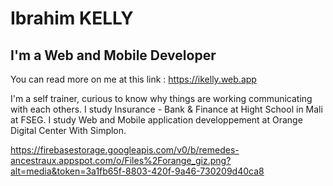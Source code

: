 # Ibrahim KELLY
## I'm a Web and Mobile Developer

You can read more on me at this link : https://ikelly.web.app

I'm a self trainer, curious to know why things are working communicating with each others. I study Insurance - Bank & Finance at Hight School in Mali at FSEG.
I study Web and Mobile application developpement at Orange Digital Center With Simplon.

https://firebasestorage.googleapis.com/v0/b/remedes-ancestraux.appspot.com/o/Files%2Forange_giz.png?alt=media&token=3a1fb65f-8803-420f-9a46-730209d40ca8

